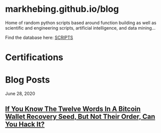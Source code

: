 # markhebing.github.io/blog

Home of random python scripts based around function building as well as scientific and engineering scripts, artificial intelligence, and data mining...

Find the database here: [SCRIPTS](https://github.com/markhebing/python-scripts)

# Certifications



# Blog Posts

June 28, 2020

## [If You Know The Twelve Words In A Bitcoin Wallet Recovery Seed, But Not Their Order, Can You Hack It?](https://markhebing.github.io/blog/if-you-know-the-twelve-words-in-a-bitcoin-wallet-recovery-seed-but-not-their-order-can-you-hack-it/)
